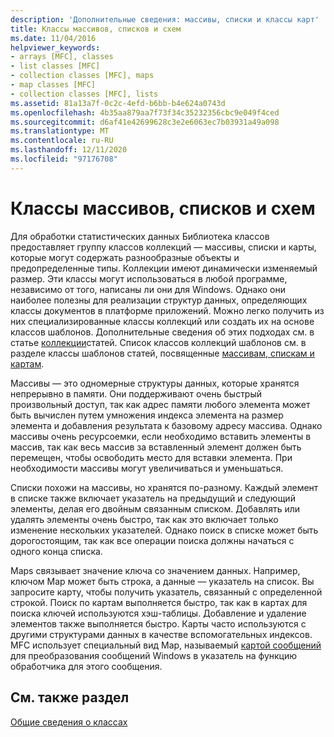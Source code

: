 ```yaml
---
description: 'Дополнительные сведения: массивы, списки и классы карт'
title: Классы массивов, списков и схем
ms.date: 11/04/2016
helpviewer_keywords:
- arrays [MFC], classes
- list classes [MFC]
- collection classes [MFC], maps
- map classes [MFC]
- collection classes [MFC], lists
ms.assetid: 81a13a7f-0c2c-4efd-b6bb-b4e624a0743d
ms.openlocfilehash: 4b35aa879aa7f73f34c35232356cbc9e049f4ced
ms.sourcegitcommit: d6af41e42699628c3e2e6063ec7b03931a49a098
ms.translationtype: MT
ms.contentlocale: ru-RU
ms.lasthandoff: 12/11/2020
ms.locfileid: "97176708"
---
```

# <a name="array-list-and-map-classes"></a>Классы массивов, списков и схем

Для обработки статистических данных Библиотека классов предоставляет группу классов коллекций — массивы, списки и карты, которые могут содержать разнообразные объекты и предопределенные типы. Коллекции имеют динамически изменяемый размер. Эти классы могут использоваться в любой программе, независимо от того, написаны ли они для Windows. Однако они наиболее полезны для реализации структур данных, определяющих классы документов в платформе приложений. Можно легко получить из них специализированные классы коллекций или создать их на основе классов шаблонов. Дополнительные сведения об этих подходах см. в статье [коллекции](collections.md)статей. Список классов коллекций шаблонов см. в разделе классы шаблонов статей, посвященные [массивам, спискам и картам](template-classes-for-arrays-lists-and-maps.md).

Массивы — это одномерные структуры данных, которые хранятся непрерывно в памяти. Они поддерживают очень быстрый произвольный доступ, так как адрес памяти любого элемента может быть вычислен путем умножения индекса элемента на размер элемента и добавления результата к базовому адресу массива. Однако массивы очень ресурсоемки, если необходимо вставить элементы в массив, так как весь массив за вставленный элемент должен быть перемещен, чтобы освободить место для вставки элемента. При необходимости массивы могут увеличиваться и уменьшаться.

Списки похожи на массивы, но хранятся по-разному. Каждый элемент в списке также включает указатель на предыдущий и следующий элементы, делая его двойным связанным списком. Добавлять или удалять элементы очень быстро, так как это включает только изменение нескольких указателей. Однако поиск в списке может быть дорогостоящим, так как все операции поиска должны начаться с одного конца списка.

Maps связывает значение ключа со значением данных. Например, ключом Map может быть строка, а данные — указатель на список. Вы запросите карту, чтобы получить указатель, связанный с определенной строкой. Поиск по картам выполняется быстро, так как в картах для поиска ключей используются хэш-таблицы. Добавление и удаление элементов также выполняется быстро. Карты часто используются с другими структурами данных в качестве вспомогательных индексов. MFC использует специальный вид Map, называемый [картой сообщений](mapping-messages.md) для преобразования сообщений Windows в указатель на функцию обработчика для этого сообщения.

## <a name="see-also"></a>См. также раздел

[Общие сведения о классах](class-library-overview.md)
